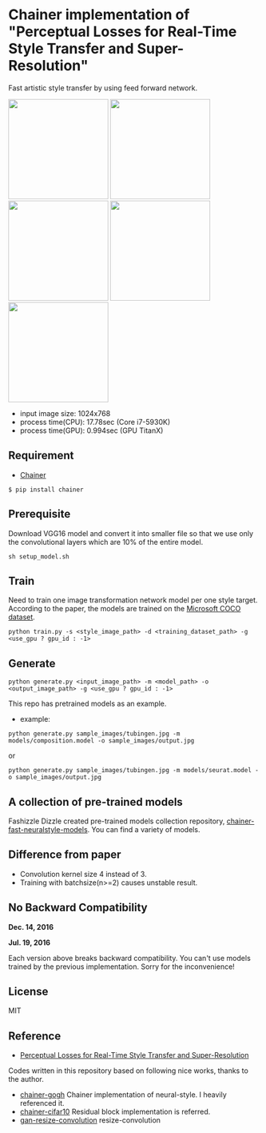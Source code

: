 # Chainer implementation of "Perceptual Losses for Real-Time Style Transfer and Super-Resolution"
Fast artistic style transfer by using feed forward network.

<img src="https://raw.githubusercontent.com/yusuketomoto/chainer-fast-neuralstyle/resize-conv/sample_images/tubingen.jpg" height="200px">

<img src="https://raw.githubusercontent.com/yusuketomoto/chainer-fast-neuralstyle/resize-conv/sample_images/style_1.png" height="200px">
<img src="https://raw.githubusercontent.com/yusuketomoto/chainer-fast-neuralstyle/resize-conv/sample_images/output_1.jpg" height="200px">

<img src="https://raw.githubusercontent.com/yusuketomoto/chainer-fast-neuralstyle/resize-conv/sample_images/style_2.png" height="200px">
<img src="https://raw.githubusercontent.com/yusuketomoto/chainer-fast-neuralstyle/resize-conv/sample_images/output_2.jpg" height="200px">

- input image size: 1024x768
- process time(CPU): 17.78sec (Core i7-5930K)
- process time(GPU): 0.994sec (GPU TitanX)


## Requirement
- [Chainer](https://github.com/pfnet/chainer)
```
$ pip install chainer
```

## Prerequisite
Download VGG16 model and convert it into smaller file so that we use only the convolutional layers which are 10% of the entire model.
```
sh setup_model.sh
```

## Train
Need to train one image transformation network model per one style target.
According to the paper, the models are trained on the [Microsoft COCO dataset](http://mscoco.org/dataset/#download).
```
python train.py -s <style_image_path> -d <training_dataset_path> -g <use_gpu ? gpu_id : -1>
```

## Generate
```
python generate.py <input_image_path> -m <model_path> -o <output_image_path> -g <use_gpu ? gpu_id : -1>
```

This repo has pretrained models as an example.

- example:
```
python generate.py sample_images/tubingen.jpg -m models/composition.model -o sample_images/output.jpg
```
or
```
python generate.py sample_images/tubingen.jpg -m models/seurat.model -o sample_images/output.jpg
```

## A collection of pre-trained models
Fashizzle Dizzle created pre-trained models collection repository, [chainer-fast-neuralstyle-models](https://github.com/gafr/chainer-fast-neuralstyle-models). You can find a variety of models.

## Difference from paper
- Convolution kernel size 4 instead of 3.
- Training with batchsize(n>=2) causes unstable result.

## No Backward Compatibility
**Dec. 14, 2016**

**Jul. 19, 2016**

Each version above breaks backward compatibility. You can't use models trained by the previous implementation. Sorry for the inconvenience!

## License
MIT

## Reference
- [Perceptual Losses for Real-Time Style Transfer and Super-Resolution](http://arxiv.org/abs/1603.08155)

Codes written in this repository based on following nice works, thanks to the author.

- [chainer-gogh](https://github.com/mattya/chainer-gogh.git) Chainer implementation of neural-style. I heavily referenced it.
- [chainer-cifar10](https://github.com/mitmul/chainer-cifar10) Residual block implementation is referred.
- [gan-resize-convolution](https://github.com/hvy/gan-resize-convolution) resize-convolution
